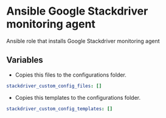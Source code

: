 # Ansible Google Stackdriver monitoring agent

Ansible role that installs Google Stackdriver monitoring agent

## Variables

+ Copies this files to the configurations folder.
```yaml
stackdriver_custom_config_files: []
```
+ Copies this templates to the configurations folder.
```yaml
stackdriver_custom_config_templates: []
```
